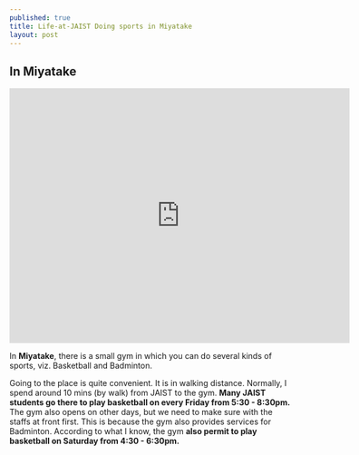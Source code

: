 ```yaml
---
published: true
title: Life-at-JAIST Doing sports in Miyatake
layout: post
---
```

## In Miyatake

<iframe src="https://www.google.com/maps/embed?pb=!1m0!3m2!1sen!2sjp!4v1455706638091!6m8!1m7!1s6TwOU3lsrPji6FrSdHpeug!2m2!1d36.45159909291014!2d136.5868092471696!3f338.10975229594334!4f-6.375630950251775!5f0.7820865974627469" width="600" height="450" frameborder="0" style="border:0" allowfullscreen></iframe>

In **Miyatake**, there is a small gym in which you can do several kinds of sports, viz. Basketball and Badminton. 

Going to the place is quite convenient. It is in walking distance. Normally, I spend around 10 mins (by walk) from JAIST to the gym. **Many JAIST students go there to play basketball on every Friday from 5:30 - 8:30pm.** The gym also opens on other days, but we need to make sure with the staffs at front first. This is because the gym also provides services for Badminton.
According to what I know, the gym **also permit to play basketball on Saturday from 4:30 - 6:30pm.**